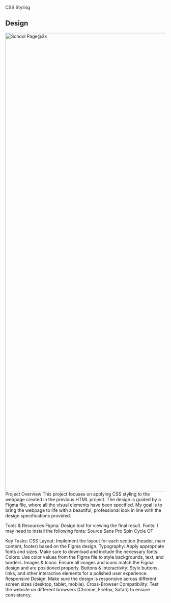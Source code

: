  CSS Styling
## Design
<img width="1440" alt="School Page@2x" src="https://user-images.githubusercontent.com/67793634/192224177-3a136d6d-9c94-426a-8bda-370f44123684.png">
Project Overview
This project focuses on applying CSS styling to the webpage created in the previous HTML project. The design is guided by a Figma file, where all the visual elements have been specified. My goal is to bring the webpage to life with a beautiful, professional look in line with the design specifications provided.

Tools & Resources
Figma: Design tool for viewing the final result.
Fonts: I may need to install the following fonts:
Source Sans Pro
Spin Cycle OT

Key Tasks:
CSS Layout: Implement the layout for each section (header, main content, footer) based on the Figma design.
Typography: Apply appropriate fonts and sizes. Make sure to download and include the necessary fonts.
Colors: Use color values from the Figma file to style backgrounds, text, and borders.
Images & Icons: Ensure all images and icons match the Figma design and are positioned properly.
Buttons & Interactivity: Style buttons, links, and other interactive elements for a polished user experience.
Responsive Design: Make sure the design is responsive across different screen sizes (desktop, tablet, mobile).
Cross-Browser Compatibility: Test the website on different browsers (Chrome, Firefox, Safari) to ensure consistency.